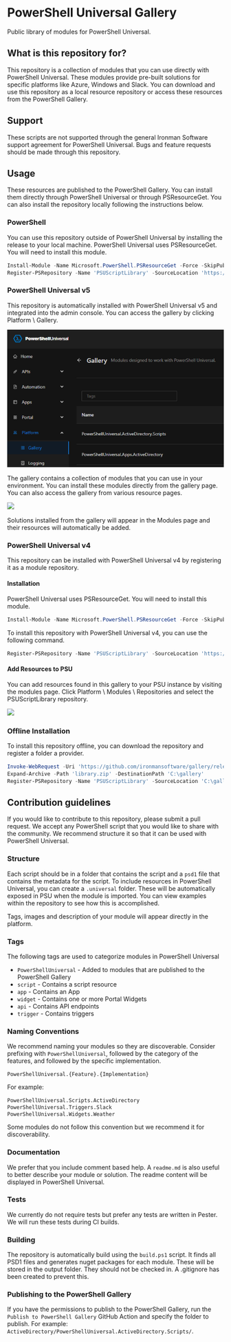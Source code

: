 # PowerShell Universal Gallery

Public library of modules for PowerShell Universal.

## What is this repository for?

This repository is a collection of modules that you can use directly with PowerShell Universal. These modules provide pre-built solutions for specific platforms like Azure, Windows and Slack. You can download and use this repository as a local resource repository or access these resources from the PowerShell Gallery.

## Support

These scripts are not supported through the general Ironman Software support agreement for PowerShell Universal. Bugs and feature requests should be made through this repository. 

## Usage

These resources are published to the PowerShell Gallery. You can install them directly through PowerShell Universal or through PSResourceGet. You can also install the repository locally following the instructions below.

### PowerShell 

You can use this repository outside of PowerShell Universal by installing the release to your local machine. PowerShell Universal uses PSResourceGet. You will need to install this module.

```powershell
Install-Module -Name Microsoft.PowerShell.PSResourceGet -Force -SkipPublisherCheck -AllowClobber -Scope CurrentUser -ErrorAction SilentlyContinue
Register-PSRepository -Name 'PSUScriptLibrary' -SourceLocation 'https://gallery.powershelluniversal.com/feed/index.json'
```

### PowerShell Universal v5

This repository is automatically installed with PowerShell Universal v5 and integrated into the admin console. You can access the gallery by clicking Platform \ Gallery.

![](/images/library.png)

The gallery contains a collection of modules that you can use in your environment. You can install these modules directly from the gallery page. You can also access the gallery from various resource pages.

![](/images/library-button.png)

Solutions installed from the gallery will appear in the Modules page and their resources will automatically be added.

### PowerShell Universal v4

This repository can be installed with PowerShell Universal v4 by registering it as a module repository.
 
#### Installation

PowerShell Universal uses PSResourceGet. You will need to install this module.

```powershell
Install-Module -Name Microsoft.PowerShell.PSResourceGet -Force -SkipPublisherCheck -AllowClobber -Scope CurrentUser -ErrorAction SilentlyContinue
```

To install this repository with PowerShell Universal v4, you can use the following command.

```powershell
Register-PSRepository -Name 'PSUScriptLibrary' -SourceLocation 'https://gallery.powershelluniversal.com/feed/index.json'
```

#### Add Resources to PSU

You can add resources found in this gallery to your PSU instance by visiting the modules page.  Click Platform \ Modules \ Repositories and select the PSUScriptLibrary repository.

![](/images/modules.png)

### Offline Installation

To install this repository offline, you can download the repository and register a folder a provider. 

```powershell
Invoke-WebRequest -Uri 'https://github.com/ironmansoftware/gallery/releases/download/1.0.0/library.zip' -OutFile 'library.zip'
Expand-Archive -Path 'library.zip' -DestinationPath 'C:\gallery'
Register-PSRepository -Name 'PSUScriptLibrary' -SourceLocation 'C:\gallery'
```

## Contribution guidelines

If you would like to contribute to this repository, please submit a pull request. We accept any PowerShell script that you would like to share with the community. We recommend structure it so that it can be used with PowerShell Universal.

### Structure

Each script should be in a folder that contains the script and a `psd1` file that contains the metadata for the script. To include resources in PowerShell Universal, you can create a `.universal` folder. These will be automatically exposed in PSU when the module is imported. You can view examples within the repository to see how this is accomplished.

Tags, images and description of your module will appear directly in the platform.

### Tags

The following tags are used to categorize modules in PowerShell Universal

- `PowerShellUniversal` - Added to modules that are published to the PowerShell Gallery
- `script` - Contains a script resource
- `app` - Contains an App
- `widget` - Contains one or more Portal Widgets
- `api` - Contains API endpoints
- `trigger` - Contains triggers

### Naming Conventions

We recommend naming your modules so they are discoverable. Consider prefixing with `PowerShellUniversal`, followed by the category of the features, and followed by the specific implementation. 

```
PowerShellUniversal.{Feature}.{Implementation}
```

For example: 

```
PowerShellUniversal.Scripts.ActiveDirectory
PowerShellUniversal.Triggers.Slack
PowerShellUniversal.Widgets.Weather
```

Some modules do not follow this convention but we recommend it for discoverability.

### Documentation

We prefer that you include comment based help. A `readme.md` is also useful to better describe your module or solution. The readme content will be displayed in PowerShell Universal.

### Tests

We currently do not require tests but prefer any tests are written in Pester. We will run these tests during CI builds.

### Building

The repository is automatically build using the `build.ps1` script. It finds all PSD1 files and generates nuget packages for each module. These will be stored in the output folder. They should not be checked in. A .gitignore has been created to prevent this.

### Publishing to the PowerShell Gallery 

If you have the permissions to publish to the PowerShell Gallery, run the `Publish to PowerShell Gallery` GitHub Action and specify the folder to publish. For example: `ActiveDirectory/PowerShellUniversal.ActiveDirectory.Scripts/`.

